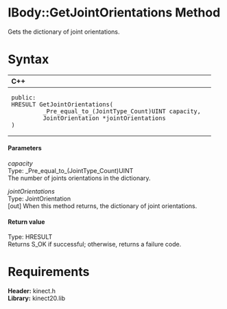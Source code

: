 IBody::GetJointOrientations Method  
==================================  

Gets the dictionary of joint orientations. <span id="syntaxSection"></span>

Syntax  
======  

<table>
<colgroup>
<col width="100%" />
</colgroup>
<thead>
<tr class="header">
<th align="left">C++</th>
</tr>
</thead>
<tbody>
<tr class="odd">
<td align="left"><pre><code>public:  
HRESULT GetJointOrientations(  
         _Pre_equal_to_(JointType_Count)UINT capacity,  
         JointOrientation *jointOrientations  
)</code></pre></td>
</tr>
</tbody>
</table>

<span id="ID4EG"></span>
#### Parameters  

*capacity*    
Type: \_Pre\_equal\_to\_(JointType\_Count)UINT  
The number of joints orientations in the dictionary.  

*jointOrientations*    
Type: JointOrientation  
[out] When this method returns, the dictionary of joint orientations.  

<span id="ID4EP"></span>
#### Return value  

Type: HRESULT  
Returns S\_OK if successful; otherwise, returns a failure code.  

<span id="requirements"></span>

Requirements  
============  

**Header:** kinect.h  
**Library:** kinect20.lib  



<!--Please do not edit the data in the comment block below.-->
<!--
TOCTitle : GetJointOrientations Method
RLTitle : IBody::GetJointOrientations Method
KeywordK : GetJointOrientations method
KeywordK : IBody::GetJointOrientations method
KeywordF : IBody::GetJointOrientations
KeywordF : GetJointOrientations
KeywordF : Microsoft.Kinect.kinect.IBody.GetJointOrientations(_Pre_equal_to_(JointType_Count)UINT,JointOrientation@)
KeywordA : M:Microsoft.Kinect.kinect.IBody.GetJointOrientations(_Pre_equal_to_(JointType_Count)UINT,JointOrientation@)
AssetID : M:Microsoft.Kinect.kinect.IBody.GetJointOrientations(_Pre_equal_to_(JointType_Count)UINT,JointOrientation@)
Locale : en-us
CommunityContent : 1
APIType : Managed
APILocation : 
APIName : Microsoft.Kinect.kinect.IBody::GetJointOrientations
TargetOS : Windows
TopicType : kbSyntax
DevLang : C++
DocSet : K4Wv2
ProjType : K4Wv2Proj
Technology : Kinect for Windows
Product : Kinect for Windows SDK v2
productversion : 20
-->
